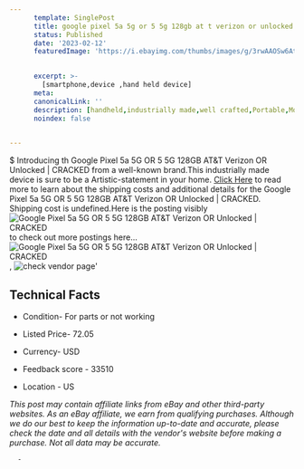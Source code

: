 ```yaml
---
      template: SinglePost
      title: google pixel 5a 5g or 5 5g 128gb at t verizon or unlocked cracked
      status: Published
      date: '2023-02-12'
      featuredImage: 'https://i.ebayimg.com/thumbs/images/g/3rwAAOSw6Ati8XRI/s-l225.jpg'
       

      excerpt: >-
        [smartphone,device ,hand held device]
      meta:
      canonicalLink: ''
      description: [handheld,industrially made,well crafted,Portable,Mobile,Compact,Convenient,Lightweight,Maneuverable,Man-portable,Miniature,Carriable,Hand-held,Light,Holdable,Transportable,Mobile device,Pocket-sized,On-the-go,Wireless,Cordless,Compact size,Convenient size, smartphone,device ,hand held device]
      noindex: false
      

---
```

$
      Introducing th Google Pixel 5a 5G OR 5 5G 128GB AT&T Verizon OR Unlocked | CRACKED from a well-known brand.This industrially made device  is sure to be a Artistic-statement in your home. [Click Here](https://www.ebay.com/itm/255795011226?hash=item3b8e921e9a%3Ag%3A3rwAAOSw6Ati8XRI&mkevt=1&mkcid=1&mkrid=711-53200-19255-0&campid=%253CePNCampaignId%253E&customid=%253CreferenceId%253E&toolid=10049) to read more to learn about the shipping costs and additional details for the Google Pixel 5a 5G OR 5 5G 128GB AT&T Verizon OR Unlocked | CRACKED. Shipping cost is undefined.Here is the posting visibly ![Google Pixel 5a 5G OR 5 5G 128GB AT&T Verizon OR Unlocked | CRACKED](https://i.ebayimg.com/thumbs/images/g/3rwAAOSw6Ati8XRI/s-l225.jpg) to check out more postings here... ![Google Pixel 5a 5G OR 5 5G 128GB AT&T Verizon OR Unlocked | CRACKED](https://i.ebayimg.com/images/g/3rwAAOSw6Ati8XRI/s-l1600.jpg), ![check vendor page](https://origin-galleryplus.ebayimg.com/ws/web/255795011226_2_0_1/225x225.jpg,https://origin-galleryplus.ebayimg.com/ws/web/255795011226_3_0_1/225x225.jpg,https://origin-galleryplus.ebayimg.com/ws/web/255795011226_4_0_1/225x225.jpg,https://origin-galleryplus.ebayimg.com/ws/web/255795011226_5_0_1/225x225.jpg)'

      

 ## Technical Facts 



     
      

 - Condition- For parts or not working 


      

 - Listed Price- 72.05 


      

 - Currency- USD 


      

 - Feedback score - 33510 


      

 - Location - US 


      
      

 *_This post may contain affiliate links from eBay and other third-party websites. As an eBay affiliate, we earn from qualifying purchases. Although we do our best to keep the information up-to-date and accurate, please check the date and all details with the vendor's website before making a purchase. Not all data may be accurate._*




      -
